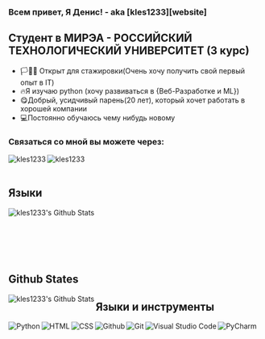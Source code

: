 ### Всем привет, Я Денис! - aka [kles1233][website]

## Cтудент в МИРЭА - РОССИЙСКИЙ  ТЕХНОЛОГИЧЕСКИЙ УНИВЕРСИТЕТ (3 курс)
- 🏳🧰🔧 Открыт для стажировки(Очень хочу получить свой первый опыт в IT)  
- 🔥Я изучаю python (хочу развиваться в {Веб-Разработке и ML}) 
- 😋Добрый, усидчивый парень(20 лет), который хочет работать в хорошей компании
- 💻Постоянно обучаюсь чему нибудь новому
### Связаться со мной вы можете через:

[<img align="left" alt="kles1233" src="https://img.icons8.com/bubbles/50/000000/sent.png"/>][telegram]
[<img align="left" alt="kles1233" src="https://img.icons8.com/doodle/48/000000/vk-messenger.png" />][vk]

<br></br>
## Языки


<img align="left"  alt="kles1233's Github Stats" src ="https://github-readme-stats.vercel.app/api/wakatime?kles1233=willianrod" />


<br />
<br>
</br>

<br></br>

## Github States

<img align="left"  alt="kles1233's Github Stats" src ="https://github-readme-stats.vercel.app/api?username=kles1233&show_icons=true&hide_border=true&theme=dracula" />



## Языки и инструменты
<img align="left" alt="Python" src="https://img.icons8.com/color/48/000000/python--v2.png">
<img align="left" alt="HTML" src="https://img.icons8.com/color/48/000000/html-5--v1.png">
<img align="left" alt="CSS" src="https://img.icons8.com/color/48/000000/css3.png">
<img align="left" alt="Github" src="https://img.icons8.com/color/48/000000/github--v3.png">
<img align="left" alt="Git" src="https://img.icons8.com/color/48/000000/git.png">
<img align="left" alt="Visual Studio Code" src="https://img.icons8.com/color/48/000000/visual-studio-code-2019.png" >
<img align="left" alt="PyCharm" src="https://img.icons8.com/color/48/000000/pycharm.png">

<!--<img align="left" alt="Pandas" src="photo\pandas.svg">
<img align="left" alt="NumPy" src="photo\numpy.svg">
<img align="left" alt="Django" src="photo\django.svg">
<img align="left" alt="Flask" src="photo\flask.svg">
-->
<br />
<br />


[telegram]: https://t.me/kles1233
[vk]: https://vk.com/the_best_kluch


